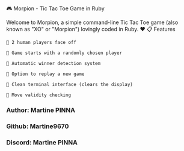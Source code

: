 🎮 Morpion - Tic Tac Toe Game in Ruby

Welcome to Morpion, a simple command-line Tic Tac Toe game (also known as "XO" or "Morpion") lovingly coded in Ruby. ❤️
📋 Features

    👥 2 human players face off

    🎲 Game starts with a randomly chosen player

    🧠 Automatic winner detection system

    🔁 Option to replay a new game

    🧼 Clean terminal interface (clears the display)

    🎯 Move validity checking

### Author: Martine PINNA
### Github: Martine9670
### Discord: Martine PINNA


